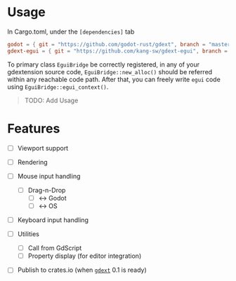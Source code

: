 

# Usage

In Cargo.toml, under the `[dependencies]` tab

```toml
godot = { git = "https://github.com/godot-rust/gdext", branch = "master" }
gdext-egui = { git = "https://github.com/kang-sw/gdext-egui", branch = "master" }
```

To primary class `EguiBridge` be correctly registered, in any of your gdextension source
code, `EguiBridge::new_alloc()` should be referred within any reachable code path. After
that, you can freely write `egui` code using `EguiBridge::egui_context()`.

> TODO: Add Usage

# Features

- [ ] Viewport support
- [ ] Rendering
- [ ] Mouse input handling
  - [ ] Drag-n-Drop
    - [ ] <-> Godot
    - [ ] <-> OS
- [ ] Keyboard input handling
- [ ] Utilities
  - [ ] Call from GdScript
  - [ ] Property display (for editor integration)
- [ ] Publish to crates.io (when [`gdext`](https://github.com/godot-rust/gdext) 0.1 is ready)


